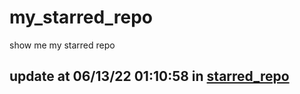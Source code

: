 # my_starred_repo
show me my starred repo

update at 06/13/22 01:10:58 in [starred_repo](./index.html)
---

